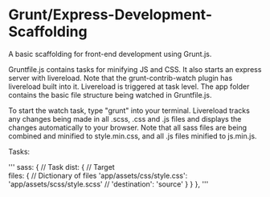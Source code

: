 # Grunt/Express-Development-Scaffolding

A basic scaffolding for front-end development using Grunt.js.

Gruntfile.js contains tasks for minifying JS and CSS.  It also starts an express server with livereload.  Note that the grunt-contrib-watch plugin has livereload built into it.  Livereload is triggered at task level.  The app folder contains the basic file structure being watched in Gruntfile.js.

To start the watch task, type "grunt" into your terminal.  Livereload tracks any changes being made in all .scss, .css and .js files and displays the changes automatically to your browser.  Note that all sass files are being combined and minified to style.min.css, and all .js files minified to js.min.js.

Tasks:

'''
sass: { // Task 
          dist: { // Target        
            files: { // Dictionary of files 
              'app/assets/css/style.css': 'app/assets/scss/style.scss'
              // 'destination': 'source' 
            }
          }
        },
'''
